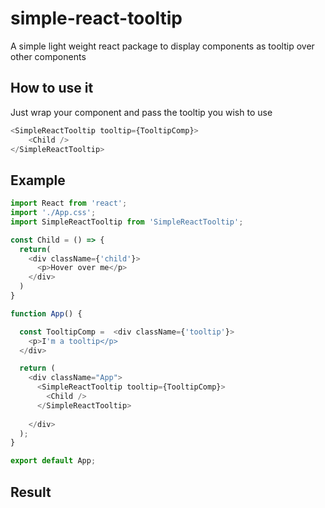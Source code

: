 # simple-react-tooltip
A simple light weight react package to display components as tooltip over other components

## How to use it
Just wrap your component and pass the tooltip you wish to use
```javascript
<SimpleReactTooltip tooltip={TooltipComp}>
    <Child />
</SimpleReactTooltip>
```

## Example
```javascript
import React from 'react';
import './App.css';
import SimpleReactTooltip from 'SimpleReactTooltip';

const Child = () => {
  return(
    <div className={'child'}>
      <p>Hover over me</p>
    </div>
  )
}

function App() {

  const TooltipComp =  <div className={'tooltip'}>
    <p>I'm a tooltip</p>
  </div>

  return (
    <div className="App">
      <SimpleReactTooltip tooltip={TooltipComp}>
        <Child />
      </SimpleReactTooltip>
      
    </div>
  );
}

export default App;

```

## Result

